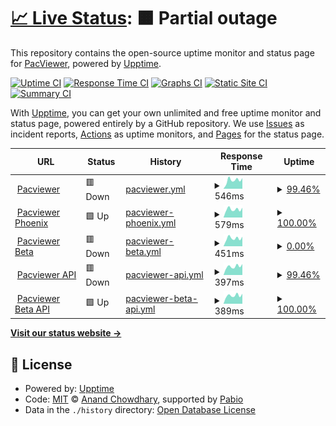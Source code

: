 # [📈 Live Status](https://status.pacviewer.com): <!--live status--> **🟧 Partial outage**

This repository contains the open-source uptime monitor and status page for [PacViewer](https://pacviewer.com), powered by [Upptime](https://github.com/upptime/upptime).

[![Uptime CI](https://github.com/PacViewer/uptime/workflows/Uptime%20CI/badge.svg)](https://github.com/PacViewer/uptime/actions?query=workflow%3A%22Uptime+CI%22)
[![Response Time CI](https://github.com/PacViewer/uptime/workflows/Response%20Time%20CI/badge.svg)](https://github.com/PacViewer/uptime/actions?query=workflow%3A%22Response+Time+CI%22)
[![Graphs CI](https://github.com/PacViewer/uptime/workflows/Graphs%20CI/badge.svg)](https://github.com/PacViewer/uptime/actions?query=workflow%3A%22Graphs+CI%22)
[![Static Site CI](https://github.com/PacViewer/uptime/workflows/Static%20Site%20CI/badge.svg)](https://github.com/PacViewer/uptime/actions?query=workflow%3A%22Static+Site+CI%22)
[![Summary CI](https://github.com/PacViewer/uptime/workflows/Summary%20CI/badge.svg)](https://github.com/PacViewer/uptime/actions?query=workflow%3A%22Summary+CI%22)

With [Upptime](https://upptime.js.org), you can get your own unlimited and free uptime monitor and status page, powered entirely by a GitHub repository. We use [Issues](https://github.com/PacViewer/uptime/issues) as incident reports, [Actions](https://github.com/PacViewer/uptime/actions) as uptime monitors, and [Pages](https://status.pacviewer.com) for the status page.

<!--start: status pages-->
<!-- This summary is generated by Upptime (https://github.com/upptime/upptime) -->
<!-- Do not edit this manually, your changes will be overwritten -->
<!-- prettier-ignore -->
| URL | Status | History | Response Time | Uptime |
| --- | ------ | ------- | ------------- | ------ |
| <img alt="" src="https://icons.duckduckgo.com/ip3/pacviewer.com.ico" height="13"> [Pacviewer](https://pacviewer.com) | 🟥 Down | [pacviewer.yml](https://github.com/PacViewer/uptime/commits/HEAD/history/pacviewer.yml) | <details><summary><img alt="Response time graph" src="./graphs/pacviewer/response-time-week.png" height="20"> 546ms</summary><br><a href="https://status.pacviewer.com/history/pacviewer"><img alt="Response time 736" src="https://img.shields.io/endpoint?url=https%3A%2F%2Fraw.githubusercontent.com%2FPacViewer%2Fuptime%2FHEAD%2Fapi%2Fpacviewer%2Fresponse-time.json"></a><br><a href="https://status.pacviewer.com/history/pacviewer"><img alt="24-hour response time 417" src="https://img.shields.io/endpoint?url=https%3A%2F%2Fraw.githubusercontent.com%2FPacViewer%2Fuptime%2FHEAD%2Fapi%2Fpacviewer%2Fresponse-time-day.json"></a><br><a href="https://status.pacviewer.com/history/pacviewer"><img alt="7-day response time 546" src="https://img.shields.io/endpoint?url=https%3A%2F%2Fraw.githubusercontent.com%2FPacViewer%2Fuptime%2FHEAD%2Fapi%2Fpacviewer%2Fresponse-time-week.json"></a><br><a href="https://status.pacviewer.com/history/pacviewer"><img alt="30-day response time 1083" src="https://img.shields.io/endpoint?url=https%3A%2F%2Fraw.githubusercontent.com%2FPacViewer%2Fuptime%2FHEAD%2Fapi%2Fpacviewer%2Fresponse-time-month.json"></a><br><a href="https://status.pacviewer.com/history/pacviewer"><img alt="1-year response time 736" src="https://img.shields.io/endpoint?url=https%3A%2F%2Fraw.githubusercontent.com%2FPacViewer%2Fuptime%2FHEAD%2Fapi%2Fpacviewer%2Fresponse-time-year.json"></a></details> | <details><summary><a href="https://status.pacviewer.com/history/pacviewer">99.46%</a></summary><a href="https://status.pacviewer.com/history/pacviewer"><img alt="All-time uptime 99.86%" src="https://img.shields.io/endpoint?url=https%3A%2F%2Fraw.githubusercontent.com%2FPacViewer%2Fuptime%2FHEAD%2Fapi%2Fpacviewer%2Fuptime.json"></a><br><a href="https://status.pacviewer.com/history/pacviewer"><img alt="24-hour uptime 96.25%" src="https://img.shields.io/endpoint?url=https%3A%2F%2Fraw.githubusercontent.com%2FPacViewer%2Fuptime%2FHEAD%2Fapi%2Fpacviewer%2Fuptime-day.json"></a><br><a href="https://status.pacviewer.com/history/pacviewer"><img alt="7-day uptime 99.46%" src="https://img.shields.io/endpoint?url=https%3A%2F%2Fraw.githubusercontent.com%2FPacViewer%2Fuptime%2FHEAD%2Fapi%2Fpacviewer%2Fuptime-week.json"></a><br><a href="https://status.pacviewer.com/history/pacviewer"><img alt="30-day uptime 99.70%" src="https://img.shields.io/endpoint?url=https%3A%2F%2Fraw.githubusercontent.com%2FPacViewer%2Fuptime%2FHEAD%2Fapi%2Fpacviewer%2Fuptime-month.json"></a><br><a href="https://status.pacviewer.com/history/pacviewer"><img alt="1-year uptime 99.86%" src="https://img.shields.io/endpoint?url=https%3A%2F%2Fraw.githubusercontent.com%2FPacViewer%2Fuptime%2FHEAD%2Fapi%2Fpacviewer%2Fuptime-year.json"></a></details>
| <img alt="" src="https://icons.duckduckgo.com/ip3/phoenix.pacviewer.com.ico" height="13"> [Pacviewer Phoenix](https://phoenix.pacviewer.com) | 🟩 Up | [pacviewer-phoenix.yml](https://github.com/PacViewer/uptime/commits/HEAD/history/pacviewer-phoenix.yml) | <details><summary><img alt="Response time graph" src="./graphs/pacviewer-phoenix/response-time-week.png" height="20"> 579ms</summary><br><a href="https://status.pacviewer.com/history/pacviewer-phoenix"><img alt="Response time 551" src="https://img.shields.io/endpoint?url=https%3A%2F%2Fraw.githubusercontent.com%2FPacViewer%2Fuptime%2FHEAD%2Fapi%2Fpacviewer-phoenix%2Fresponse-time.json"></a><br><a href="https://status.pacviewer.com/history/pacviewer-phoenix"><img alt="24-hour response time 483" src="https://img.shields.io/endpoint?url=https%3A%2F%2Fraw.githubusercontent.com%2FPacViewer%2Fuptime%2FHEAD%2Fapi%2Fpacviewer-phoenix%2Fresponse-time-day.json"></a><br><a href="https://status.pacviewer.com/history/pacviewer-phoenix"><img alt="7-day response time 579" src="https://img.shields.io/endpoint?url=https%3A%2F%2Fraw.githubusercontent.com%2FPacViewer%2Fuptime%2FHEAD%2Fapi%2Fpacviewer-phoenix%2Fresponse-time-week.json"></a><br><a href="https://status.pacviewer.com/history/pacviewer-phoenix"><img alt="30-day response time 575" src="https://img.shields.io/endpoint?url=https%3A%2F%2Fraw.githubusercontent.com%2FPacViewer%2Fuptime%2FHEAD%2Fapi%2Fpacviewer-phoenix%2Fresponse-time-month.json"></a><br><a href="https://status.pacviewer.com/history/pacviewer-phoenix"><img alt="1-year response time 551" src="https://img.shields.io/endpoint?url=https%3A%2F%2Fraw.githubusercontent.com%2FPacViewer%2Fuptime%2FHEAD%2Fapi%2Fpacviewer-phoenix%2Fresponse-time-year.json"></a></details> | <details><summary><a href="https://status.pacviewer.com/history/pacviewer-phoenix">100.00%</a></summary><a href="https://status.pacviewer.com/history/pacviewer-phoenix"><img alt="All-time uptime 99.98%" src="https://img.shields.io/endpoint?url=https%3A%2F%2Fraw.githubusercontent.com%2FPacViewer%2Fuptime%2FHEAD%2Fapi%2Fpacviewer-phoenix%2Fuptime.json"></a><br><a href="https://status.pacviewer.com/history/pacviewer-phoenix"><img alt="24-hour uptime 100.00%" src="https://img.shields.io/endpoint?url=https%3A%2F%2Fraw.githubusercontent.com%2FPacViewer%2Fuptime%2FHEAD%2Fapi%2Fpacviewer-phoenix%2Fuptime-day.json"></a><br><a href="https://status.pacviewer.com/history/pacviewer-phoenix"><img alt="7-day uptime 100.00%" src="https://img.shields.io/endpoint?url=https%3A%2F%2Fraw.githubusercontent.com%2FPacViewer%2Fuptime%2FHEAD%2Fapi%2Fpacviewer-phoenix%2Fuptime-week.json"></a><br><a href="https://status.pacviewer.com/history/pacviewer-phoenix"><img alt="30-day uptime 100.00%" src="https://img.shields.io/endpoint?url=https%3A%2F%2Fraw.githubusercontent.com%2FPacViewer%2Fuptime%2FHEAD%2Fapi%2Fpacviewer-phoenix%2Fuptime-month.json"></a><br><a href="https://status.pacviewer.com/history/pacviewer-phoenix"><img alt="1-year uptime 99.98%" src="https://img.shields.io/endpoint?url=https%3A%2F%2Fraw.githubusercontent.com%2FPacViewer%2Fuptime%2FHEAD%2Fapi%2Fpacviewer-phoenix%2Fuptime-year.json"></a></details>
| <img alt="" src="https://icons.duckduckgo.com/ip3/beta.pacviewer.com.ico" height="13"> [Pacviewer Beta](https://beta.pacviewer.com) | 🟥 Down | [pacviewer-beta.yml](https://github.com/PacViewer/uptime/commits/HEAD/history/pacviewer-beta.yml) | <details><summary><img alt="Response time graph" src="./graphs/pacviewer-beta/response-time-week.png" height="20"> 451ms</summary><br><a href="https://status.pacviewer.com/history/pacviewer-beta"><img alt="Response time 533" src="https://img.shields.io/endpoint?url=https%3A%2F%2Fraw.githubusercontent.com%2FPacViewer%2Fuptime%2FHEAD%2Fapi%2Fpacviewer-beta%2Fresponse-time.json"></a><br><a href="https://status.pacviewer.com/history/pacviewer-beta"><img alt="24-hour response time 392" src="https://img.shields.io/endpoint?url=https%3A%2F%2Fraw.githubusercontent.com%2FPacViewer%2Fuptime%2FHEAD%2Fapi%2Fpacviewer-beta%2Fresponse-time-day.json"></a><br><a href="https://status.pacviewer.com/history/pacviewer-beta"><img alt="7-day response time 451" src="https://img.shields.io/endpoint?url=https%3A%2F%2Fraw.githubusercontent.com%2FPacViewer%2Fuptime%2FHEAD%2Fapi%2Fpacviewer-beta%2Fresponse-time-week.json"></a><br><a href="https://status.pacviewer.com/history/pacviewer-beta"><img alt="30-day response time 437" src="https://img.shields.io/endpoint?url=https%3A%2F%2Fraw.githubusercontent.com%2FPacViewer%2Fuptime%2FHEAD%2Fapi%2Fpacviewer-beta%2Fresponse-time-month.json"></a><br><a href="https://status.pacviewer.com/history/pacviewer-beta"><img alt="1-year response time 533" src="https://img.shields.io/endpoint?url=https%3A%2F%2Fraw.githubusercontent.com%2FPacViewer%2Fuptime%2FHEAD%2Fapi%2Fpacviewer-beta%2Fresponse-time-year.json"></a></details> | <details><summary><a href="https://status.pacviewer.com/history/pacviewer-beta">0.00%</a></summary><a href="https://status.pacviewer.com/history/pacviewer-beta"><img alt="All-time uptime 60.66%" src="https://img.shields.io/endpoint?url=https%3A%2F%2Fraw.githubusercontent.com%2FPacViewer%2Fuptime%2FHEAD%2Fapi%2Fpacviewer-beta%2Fuptime.json"></a><br><a href="https://status.pacviewer.com/history/pacviewer-beta"><img alt="24-hour uptime 0.00%" src="https://img.shields.io/endpoint?url=https%3A%2F%2Fraw.githubusercontent.com%2FPacViewer%2Fuptime%2FHEAD%2Fapi%2Fpacviewer-beta%2Fuptime-day.json"></a><br><a href="https://status.pacviewer.com/history/pacviewer-beta"><img alt="7-day uptime 0.00%" src="https://img.shields.io/endpoint?url=https%3A%2F%2Fraw.githubusercontent.com%2FPacViewer%2Fuptime%2FHEAD%2Fapi%2Fpacviewer-beta%2Fuptime-week.json"></a><br><a href="https://status.pacviewer.com/history/pacviewer-beta"><img alt="30-day uptime 3.61%" src="https://img.shields.io/endpoint?url=https%3A%2F%2Fraw.githubusercontent.com%2FPacViewer%2Fuptime%2FHEAD%2Fapi%2Fpacviewer-beta%2Fuptime-month.json"></a><br><a href="https://status.pacviewer.com/history/pacviewer-beta"><img alt="1-year uptime 60.66%" src="https://img.shields.io/endpoint?url=https%3A%2F%2Fraw.githubusercontent.com%2FPacViewer%2Fuptime%2FHEAD%2Fapi%2Fpacviewer-beta%2Fuptime-year.json"></a></details>
| <img alt="" src="https://icons.duckduckgo.com/ip3/api.pacviewer.com.ico" height="13"> [Pacviewer API](https://api.pacviewer.com/livez) | 🟥 Down | [pacviewer-api.yml](https://github.com/PacViewer/uptime/commits/HEAD/history/pacviewer-api.yml) | <details><summary><img alt="Response time graph" src="./graphs/pacviewer-api/response-time-week.png" height="20"> 397ms</summary><br><a href="https://status.pacviewer.com/history/pacviewer-api"><img alt="Response time 430" src="https://img.shields.io/endpoint?url=https%3A%2F%2Fraw.githubusercontent.com%2FPacViewer%2Fuptime%2FHEAD%2Fapi%2Fpacviewer-api%2Fresponse-time.json"></a><br><a href="https://status.pacviewer.com/history/pacviewer-api"><img alt="24-hour response time 332" src="https://img.shields.io/endpoint?url=https%3A%2F%2Fraw.githubusercontent.com%2FPacViewer%2Fuptime%2FHEAD%2Fapi%2Fpacviewer-api%2Fresponse-time-day.json"></a><br><a href="https://status.pacviewer.com/history/pacviewer-api"><img alt="7-day response time 397" src="https://img.shields.io/endpoint?url=https%3A%2F%2Fraw.githubusercontent.com%2FPacViewer%2Fuptime%2FHEAD%2Fapi%2Fpacviewer-api%2Fresponse-time-week.json"></a><br><a href="https://status.pacviewer.com/history/pacviewer-api"><img alt="30-day response time 488" src="https://img.shields.io/endpoint?url=https%3A%2F%2Fraw.githubusercontent.com%2FPacViewer%2Fuptime%2FHEAD%2Fapi%2Fpacviewer-api%2Fresponse-time-month.json"></a><br><a href="https://status.pacviewer.com/history/pacviewer-api"><img alt="1-year response time 430" src="https://img.shields.io/endpoint?url=https%3A%2F%2Fraw.githubusercontent.com%2FPacViewer%2Fuptime%2FHEAD%2Fapi%2Fpacviewer-api%2Fresponse-time-year.json"></a></details> | <details><summary><a href="https://status.pacviewer.com/history/pacviewer-api">99.46%</a></summary><a href="https://status.pacviewer.com/history/pacviewer-api"><img alt="All-time uptime 99.86%" src="https://img.shields.io/endpoint?url=https%3A%2F%2Fraw.githubusercontent.com%2FPacViewer%2Fuptime%2FHEAD%2Fapi%2Fpacviewer-api%2Fuptime.json"></a><br><a href="https://status.pacviewer.com/history/pacviewer-api"><img alt="24-hour uptime 96.25%" src="https://img.shields.io/endpoint?url=https%3A%2F%2Fraw.githubusercontent.com%2FPacViewer%2Fuptime%2FHEAD%2Fapi%2Fpacviewer-api%2Fuptime-day.json"></a><br><a href="https://status.pacviewer.com/history/pacviewer-api"><img alt="7-day uptime 99.46%" src="https://img.shields.io/endpoint?url=https%3A%2F%2Fraw.githubusercontent.com%2FPacViewer%2Fuptime%2FHEAD%2Fapi%2Fpacviewer-api%2Fuptime-week.json"></a><br><a href="https://status.pacviewer.com/history/pacviewer-api"><img alt="30-day uptime 99.70%" src="https://img.shields.io/endpoint?url=https%3A%2F%2Fraw.githubusercontent.com%2FPacViewer%2Fuptime%2FHEAD%2Fapi%2Fpacviewer-api%2Fuptime-month.json"></a><br><a href="https://status.pacviewer.com/history/pacviewer-api"><img alt="1-year uptime 99.86%" src="https://img.shields.io/endpoint?url=https%3A%2F%2Fraw.githubusercontent.com%2FPacViewer%2Fuptime%2FHEAD%2Fapi%2Fpacviewer-api%2Fuptime-year.json"></a></details>
| <img alt="" src="https://icons.duckduckgo.com/ip3/beta-api.pacviewer.com.ico" height="13"> [Pacviewer Beta API](https://beta-api.pacviewer.com/livez) | 🟩 Up | [pacviewer-beta-api.yml](https://github.com/PacViewer/uptime/commits/HEAD/history/pacviewer-beta-api.yml) | <details><summary><img alt="Response time graph" src="./graphs/pacviewer-beta-api/response-time-week.png" height="20"> 389ms</summary><br><a href="https://status.pacviewer.com/history/pacviewer-beta-api"><img alt="Response time 394" src="https://img.shields.io/endpoint?url=https%3A%2F%2Fraw.githubusercontent.com%2FPacViewer%2Fuptime%2FHEAD%2Fapi%2Fpacviewer-beta-api%2Fresponse-time.json"></a><br><a href="https://status.pacviewer.com/history/pacviewer-beta-api"><img alt="24-hour response time 305" src="https://img.shields.io/endpoint?url=https%3A%2F%2Fraw.githubusercontent.com%2FPacViewer%2Fuptime%2FHEAD%2Fapi%2Fpacviewer-beta-api%2Fresponse-time-day.json"></a><br><a href="https://status.pacviewer.com/history/pacviewer-beta-api"><img alt="7-day response time 389" src="https://img.shields.io/endpoint?url=https%3A%2F%2Fraw.githubusercontent.com%2FPacViewer%2Fuptime%2FHEAD%2Fapi%2Fpacviewer-beta-api%2Fresponse-time-week.json"></a><br><a href="https://status.pacviewer.com/history/pacviewer-beta-api"><img alt="30-day response time 395" src="https://img.shields.io/endpoint?url=https%3A%2F%2Fraw.githubusercontent.com%2FPacViewer%2Fuptime%2FHEAD%2Fapi%2Fpacviewer-beta-api%2Fresponse-time-month.json"></a><br><a href="https://status.pacviewer.com/history/pacviewer-beta-api"><img alt="1-year response time 394" src="https://img.shields.io/endpoint?url=https%3A%2F%2Fraw.githubusercontent.com%2FPacViewer%2Fuptime%2FHEAD%2Fapi%2Fpacviewer-beta-api%2Fresponse-time-year.json"></a></details> | <details><summary><a href="https://status.pacviewer.com/history/pacviewer-beta-api">100.00%</a></summary><a href="https://status.pacviewer.com/history/pacviewer-beta-api"><img alt="All-time uptime 99.98%" src="https://img.shields.io/endpoint?url=https%3A%2F%2Fraw.githubusercontent.com%2FPacViewer%2Fuptime%2FHEAD%2Fapi%2Fpacviewer-beta-api%2Fuptime.json"></a><br><a href="https://status.pacviewer.com/history/pacviewer-beta-api"><img alt="24-hour uptime 100.00%" src="https://img.shields.io/endpoint?url=https%3A%2F%2Fraw.githubusercontent.com%2FPacViewer%2Fuptime%2FHEAD%2Fapi%2Fpacviewer-beta-api%2Fuptime-day.json"></a><br><a href="https://status.pacviewer.com/history/pacviewer-beta-api"><img alt="7-day uptime 100.00%" src="https://img.shields.io/endpoint?url=https%3A%2F%2Fraw.githubusercontent.com%2FPacViewer%2Fuptime%2FHEAD%2Fapi%2Fpacviewer-beta-api%2Fuptime-week.json"></a><br><a href="https://status.pacviewer.com/history/pacviewer-beta-api"><img alt="30-day uptime 100.00%" src="https://img.shields.io/endpoint?url=https%3A%2F%2Fraw.githubusercontent.com%2FPacViewer%2Fuptime%2FHEAD%2Fapi%2Fpacviewer-beta-api%2Fuptime-month.json"></a><br><a href="https://status.pacviewer.com/history/pacviewer-beta-api"><img alt="1-year uptime 99.98%" src="https://img.shields.io/endpoint?url=https%3A%2F%2Fraw.githubusercontent.com%2FPacViewer%2Fuptime%2FHEAD%2Fapi%2Fpacviewer-beta-api%2Fuptime-year.json"></a></details>

<!--end: status pages-->

[**Visit our status website →**](https://status.pacviewer.com)

## 📄 License

- Powered by: [Upptime](https://github.com/upptime/upptime)
- Code: [MIT](./LICENSE) © [Anand Chowdhary](https://anandchowdhary.com), supported by [Pabio](https://pabio.com)
- Data in the `./history` directory: [Open Database License](https://opendatacommons.org/licenses/odbl/1-0/)
